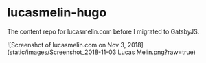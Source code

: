 # lucasmelin-hugo
The content repo for lucasmelin.com before I migrated to GatsbyJS.

![Screenshot of lucasmelin.com on Nov 3, 2018](static/images/Screenshot_2018-11-03 Lucas Melin.png?raw=true)